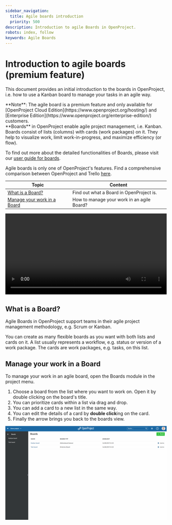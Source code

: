 ```yaml
---
sidebar_navigation:
  title: Agile boards introduction
  priority: 500
description: Introduction to agile Boards in OpenProject.
robots: index, follow
keywords: Agile Boards
---
```


# Introduction to agile boards (premium feature)

This document provides an initial introduction to the boards in OpenProject, i.e. how to use a Kanban board to manage your tasks in an agile way.

<div class="alert alert-info" role="alert">
**Note**: The agile board is a premium feature and only available for [OpenProject Cloud Edition](https://www.openproject.org/hosting/) and [Enterprise Edition](https://www.openproject.org/enterprise-edition/) customers.
</div>


<div class="glossary">
**Boards** in OpenProject enable agile project management, i.e. Kanban. Boards consist of lists (columns) with cards (work packages) on it. They help to visualize work, limit work-in-progress, and maximize efficiency (or flow).
</div>

To find out more about the detailed functionalities of Boards, please visit our [user guide for boards](../../user-guide/agile-boards).

Agile boards is only one of OpenProject's features. Find a comprehensive comparison between OpenProject and Trello [here](https://www.openproject.org/alternatives/best-trello-alternative/).


| Topic                                                       | Content                                    |
| ----------------------------------------------------------- | ------------------------------------------ |
| [What is a Board?](#what-is-a-board?)                       | Find out what a Board in OpenProject is.   |
| [Manage your work in a Board](#manage-your-work-in-a-board) | How to manage your work in an agile Board? |

<video src="https://openproject-docs.s3.eu-central-1.amazonaws.com/videos/OpenProject-Agile-Boards.mp4" type="video/mp4" controls="" style="width:100%"></video>

## What is a Board?

Agile Boards in OpenProject support teams in their agile project management methodology, e.g. Scrum or Kanban.

You can create as many flexible boards as you want with both lists and cards on it. A list usually represents a workflow, e.g. status or version of a work package. The cards are work packages, e.g. tasks, on this list.

## Manage your work in a Board

To manage your work in an agile board, open the Boards module in the project menu.

1. Choose a board from the list where you want to work on. Open it by double clicking on the board's title.
2. You can prioritize cards within a list via drag and drop.
3. You can add a card to a new list in the same way.
4. You can edit the details of a card by **double click**ing on the card.
5. Finally the arrow brings you back to the boards view.



![edit-boards](edit-boards.gif)
